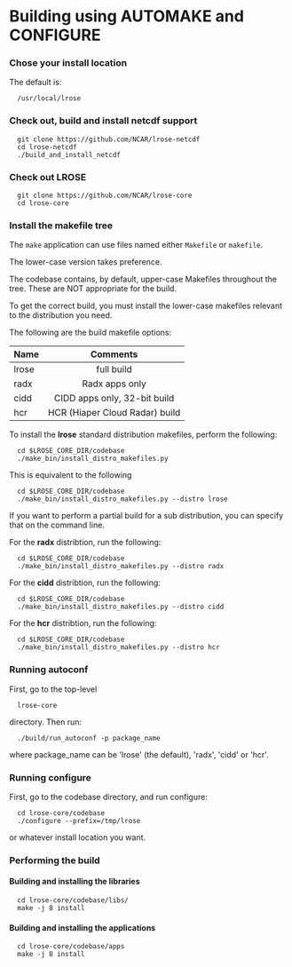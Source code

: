# Building using AUTOMAKE and CONFIGURE

### Chose your install location

The default is:

```
  /usr/local/lrose
```
### Check out, build and install netcdf support

```
  git clone https://github.com/NCAR/lrose-netcdf
  cd lrose-netcdf
  ./build_and_install_netcdf
```

### Check out LROSE

```
  git clone https://github.com/NCAR/lrose-core
  cd lrose-core
```

### Install the makefile tree

The `make` application can use files named either `Makefile` or `makefile`.

The lower-case version takes preference.

The codebase contains, by default, upper-case Makefiles throughout the tree. These are NOT appropriate for the build.

To get the correct build, you must install the lower-case makefiles relevant to the distribution you need.

The following are the build makefile options:

| Name          | Comments      |
| ------------- |:-------------:|
| lrose         | full build    |
| radx          | Radx apps only |
| cidd          | CIDD apps only, 32-bit build |
| hcr           | HCR (Hiaper Cloud Radar) build |

To install the **lrose** standard distribution makefiles, perform the following:

```
  cd $LROSE_CORE_DIR/codebase
  ./make_bin/install_distro_makefiles.py
```
This is equivalent to the following

```
  cd $LROSE_CORE_DIR/codebase
  ./make_bin/install_distro_makefiles.py --distro lrose
```

If you want to perform a partial build for a sub distribution, you can specify that on the command line.

For the **radx** distribtion, run the following:

```
  cd $LROSE_CORE_DIR/codebase
  ./make_bin/install_distro_makefiles.py --distro radx
```

For the **cidd** distribtion, run the following:

```
  cd $LROSE_CORE_DIR/codebase
  ./make_bin/install_distro_makefiles.py --distro cidd
```

For the **hcr** distribtion, run the following:

```
  cd $LROSE_CORE_DIR/codebase
  ./make_bin/install_distro_makefiles.py --distro hcr
```

### Running autoconf

First, go to the top-level

```
  lrose-core
```

directory. Then run:

```
  ./build/run_autoconf -p package_name
```

where package_name can be 'lrose' (the default), 'radx', 'cidd' or 'hcr'.

### Running configure

First, go to the codebase directory, and run configure:

```
  cd lrose-core/codebase
  ./configure --prefix=/tmp/lrose
```

or whatever install location you want.

### Performing the build

#### Building and installing the libraries

```
  cd lrose-core/codebase/libs/
  make -j 8 install
```

#### Building and installing the applications

```
  cd lrose-core/codebase/apps
  make -j 8 install
```

